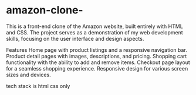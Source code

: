 # amazon-clone-
This is a front-end clone of the Amazon website, built entirely with HTML and CSS. The project serves as a demonstration of my web development skills, focusing on the user interface and design aspects.

Features
Home page with product listings and a responsive navigation bar.
Product detail pages with images, descriptions, and pricing.
Shopping cart functionality with the ability to add and remove items.
Checkout page layout for a seamless shopping experience.
Responsive design for various screen sizes and devices.

tech stack is html css only
